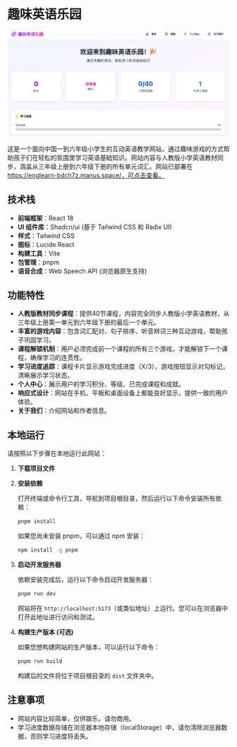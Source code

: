 # 趣味英语乐园

![image-20251017152018597](image/image-20251017152018597.png)

这是一个面向中国一到六年级小学生的互动英语教学网站，通过趣味游戏的方式帮助孩子们在轻松的氛围里学习英语基础知识。网站内容与人教版小学英语教材同步，涵盖从三年级上册到六年级下册的所有单元词汇。网站已部署在 https://englearn-bdch7z.manus.space/，可点击查看。

## 技术栈

- **前端框架**：React 18
- **UI 组件库**：Shadcn/ui (基于 Tailwind CSS 和 Radix UI)
- **样式**：Tailwind CSS
- **图标**：Lucide React
- **构建工具**：Vite
- **包管理**：pnpm
- **语音合成**：Web Speech API (浏览器原生支持)

## 功能特性

- **人教版教材同步课程**：提供40节课程，内容完全同步人教版小学英语教材，从三年级上册第一单元到六年级下册的最后一个单元。
- **丰富的游戏内容**：包含词汇配对、句子排序、听音辨词三种互动游戏，帮助孩子巩固学习。
- **课程解锁机制**：用户必须完成前一个课程的所有三个游戏，才能解锁下一个课程，确保学习的连贯性。
- **学习进度追踪**：课程卡片显示游戏完成进度（X/3），游戏按钮显示对勾标记，清晰展示学习状态。
- **个人中心**：展示用户的学习积分、等级、已完成课程和成就。
- **响应式设计**：网站在手机、平板和桌面设备上都能良好显示，提供一致的用户体验。
- **关于我们**：介绍网站和作者信息。

## 本地运行

请按照以下步骤在本地运行此网站：

1. **下载项目文件**

2. **安装依赖**

   打开终端或命令行工具，导航到项目根目录，然后运行以下命令安装所有依赖：

   ```bash
   pnpm install
   ```

   如果您尚未安装 pnpm，可以通过 npm 安装：

   ```bash
   npm install -g pnpm
   ```

3. **启动开发服务器**

   依赖安装完成后，运行以下命令启动开发服务器：

   ```bash
   pnpm run dev
   ```

   网站将在 `http://localhost:5173`（或类似地址）上运行。您可以在浏览器中打开此地址进行访问和测试。

4. **构建生产版本 (可选)**

   如果您想构建网站的生产版本，可以运行以下命令：

   ```bash
   pnpm run build
   ```

   构建后的文件将位于项目根目录的 `dist` 文件夹中。

## 注意事项

- 网站内容比较简单，仅供娱乐，请勿商用。
- 学习进度数据存储在浏览器本地存储（localStorage）中，请勿清除浏览器数据，否则学习进度将丢失。
